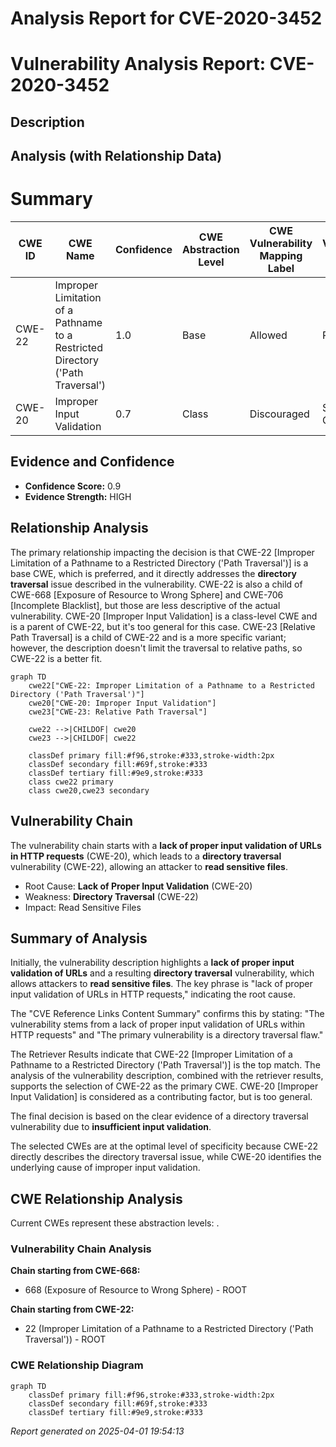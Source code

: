 # Analysis Report for CVE-2020-3452

# Vulnerability Analysis Report: CVE-2020-3452

## Description



## Analysis (with Relationship Data)

# Summary
| CWE ID | CWE Name | Confidence | CWE Abstraction Level | CWE Vulnerability Mapping Label | CWE-Vulnerability Mapping Notes |
|---|---|---|---|---|---|
| CWE-22 | Improper Limitation of a Pathname to a Restricted Directory ('Path Traversal') | 1.0 | Base | Allowed | Primary CWE |
| CWE-20 | Improper Input Validation | 0.7 | Class | Discouraged | Secondary Candidate |

## Evidence and Confidence

*   **Confidence Score:** 0.9
*   **Evidence Strength:** HIGH

## Relationship Analysis
The primary relationship impacting the decision is that CWE-22 [Improper Limitation of a Pathname to a Restricted Directory ('Path Traversal')] is a base CWE, which is preferred, and it directly addresses the **directory traversal** issue described in the vulnerability. CWE-22 is also a child of CWE-668 [Exposure of Resource to Wrong Sphere] and CWE-706 [Incomplete Blacklist], but those are less descriptive of the actual vulnerability. CWE-20 [Improper Input Validation] is a class-level CWE and is a parent of CWE-22, but it's too general for this case. CWE-23 [Relative Path Traversal] is a child of CWE-22 and is a more specific variant; however, the description doesn't limit the traversal to relative paths, so CWE-22 is a better fit.

```mermaid
graph TD
    cwe22["CWE-22: Improper Limitation of a Pathname to a Restricted Directory ('Path Traversal')"]
    cwe20["CWE-20: Improper Input Validation"]
    cwe23["CWE-23: Relative Path Traversal"]
    
    cwe22 -->|CHILDOF| cwe20
    cwe23 -->|CHILDOF| cwe22
    
    classDef primary fill:#f96,stroke:#333,stroke-width:2px
    classDef secondary fill:#69f,stroke:#333
    classDef tertiary fill:#9e9,stroke:#333
    class cwe22 primary
    class cwe20,cwe23 secondary
```

## Vulnerability Chain
The vulnerability chain starts with a **lack of proper input validation of URLs in HTTP requests** (CWE-20), which leads to a **directory traversal** vulnerability (CWE-22), allowing an attacker to **read sensitive files**.
  - Root Cause: **Lack of Proper Input Validation** (CWE-20)
  - Weakness: **Directory Traversal** (CWE-22)
  - Impact: Read Sensitive Files

## Summary of Analysis
Initially, the vulnerability description highlights a **lack of proper input validation of URLs** and a resulting **directory traversal** vulnerability, which allows attackers to **read sensitive files**. The key phrase is "lack of proper input validation of URLs in HTTP requests," indicating the root cause.

The "CVE Reference Links Content Summary" confirms this by stating: "The vulnerability stems from a lack of proper input validation of URLs within HTTP requests" and "The primary vulnerability is a directory traversal flaw."

The Retriever Results indicate that CWE-22 [Improper Limitation of a Pathname to a Restricted Directory ('Path Traversal')] is the top match. The analysis of the vulnerability description, combined with the retriever results, supports the selection of CWE-22 as the primary CWE. CWE-20 [Improper Input Validation] is considered as a contributing factor, but is too general.

The final decision is based on the clear evidence of a directory traversal vulnerability due to **insufficient input validation**.

The selected CWEs are at the optimal level of specificity because CWE-22 directly describes the directory traversal issue, while CWE-20 identifies the underlying cause of improper input validation.


## CWE Relationship Analysis

Current CWEs represent these abstraction levels: .


### Vulnerability Chain Analysis

**Chain starting from CWE-668:**
- 668 (Exposure of Resource to Wrong Sphere) - ROOT


**Chain starting from CWE-22:**
- 22 (Improper Limitation of a Pathname to a Restricted Directory ('Path Traversal')) - ROOT



### CWE Relationship Diagram

```mermaid
graph TD
    classDef primary fill:#f96,stroke:#333,stroke-width:2px
    classDef secondary fill:#69f,stroke:#333
    classDef tertiary fill:#9e9,stroke:#333
```



*Report generated on 2025-04-01 19:54:13*
